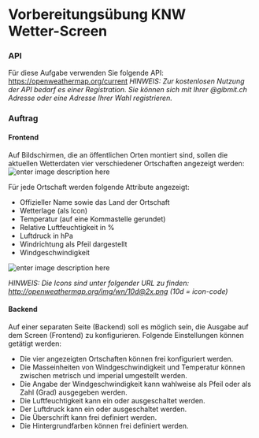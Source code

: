 # Vorbereitungsübung KNW<br>Wetter-Screen

### API
Für diese Aufgabe verwenden Sie folgende API:
https://openweathermap.org/current
*HINWEIS: Zur kostenlosen Nutzung der API bedarf es einer Registration. Sie können sich mit Ihrer @gibmit.ch Adresse oder eine Adresse Ihrer Wahl registrieren.*

### Auftrag

#### Frontend
Auf Bildschirmen, die an öffentlichen Orten montiert sind, sollen die aktuellen Wetterdaten vier verschiedener Ortschaften angezeigt werden:
![enter image description here](https://toive.ch/m307/screen.jpg)

Für jede Ortschaft werden folgende Attribute angezeigt:

- Offizieller Name sowie das Land der Ortschaft
- Wetterlage (als Icon)
- Temperatur (auf eine Kommastelle gerundet)
- Relative Luftfeuchtigkeit in %
- Luftdruck in hPa
- Windrichtung als Pfeil dargestellt
- Windgeschwindigkeit

![enter image description here](https://toive.ch/m307/wetterdaten-single.PNG)

*HINWEIS: Die Icons sind unter folgender URL zu finden: http://openweathermap.org/img/wn/10d@2x.png (10d = icon-code)*

 
#### Backend
Auf einer separaten Seite (Backend) soll es möglich sein, die Ausgabe auf dem Screen (Frontend) zu konfigurieren.  Folgende Einstellungen können getätigt werden:
- Die vier angezeigten Ortschaften können frei konfiguriert werden.
- Die Masseinheiten von Windgeschwindigkeit und Temperatur können zwischen metrisch und imperial umgestellt werden. 
- Die Angabe der Windgeschwindigkeit kann wahlweise als Pfeil oder als Zahl (Grad) ausgegeben werden.
- Die Luftfeuchtigkeit kann ein oder ausgeschaltet werden.
- Der Luftdruck kann ein oder ausgeschaltet werden.
- Die Überschrift kann frei definiert werden.
- Die Hintergrundfarben können frei definiert werden.
